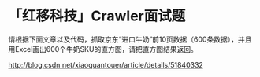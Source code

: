 # 「红移科技」Crawler面试题

请根据下面文章以及代码，抓取京东“进口牛奶”前10页数据（600条数据），并且用Excel画出600个牛奶SKU的直方图，请把直方图结果返回。

http://blog.csdn.net/xiaoquantouer/article/details/51840332